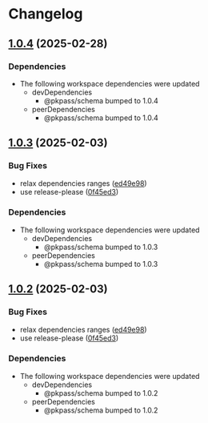 # Changelog

## [1.0.4](https://github.com/cprecioso/pkpass/compare/build-v1.0.3...build-v1.0.4) (2025-02-28)


### Dependencies

* The following workspace dependencies were updated
  * devDependencies
    * @pkpass/schema bumped to 1.0.4
  * peerDependencies
    * @pkpass/schema bumped to 1.0.4

## [1.0.3](https://github.com/cprecioso/pkpass/compare/build-v1.0.2...build-v1.0.3) (2025-02-03)


### Bug Fixes

* relax dependencies ranges ([ed49e98](https://github.com/cprecioso/pkpass/commit/ed49e98cf604a0ce1e054e5d3e38cbb863433435))
* use release-please ([0f45ed3](https://github.com/cprecioso/pkpass/commit/0f45ed3ba801f39be440d1586376ed31a3405f7f))


### Dependencies

* The following workspace dependencies were updated
  * devDependencies
    * @pkpass/schema bumped to 1.0.3
  * peerDependencies
    * @pkpass/schema bumped to 1.0.3

## [1.0.2](https://github.com/cprecioso/pkpass/compare/build-v1.0.1...build-v1.0.2) (2025-02-03)


### Bug Fixes

* relax dependencies ranges ([ed49e98](https://github.com/cprecioso/pkpass/commit/ed49e98cf604a0ce1e054e5d3e38cbb863433435))
* use release-please ([0f45ed3](https://github.com/cprecioso/pkpass/commit/0f45ed3ba801f39be440d1586376ed31a3405f7f))


### Dependencies

* The following workspace dependencies were updated
  * devDependencies
    * @pkpass/schema bumped to 1.0.2
  * peerDependencies
    * @pkpass/schema bumped to 1.0.2
